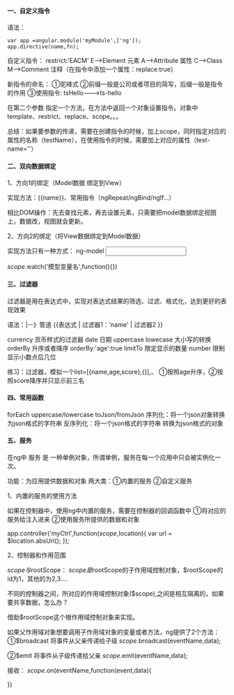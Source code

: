 #### 一、自定义指令
语法：
```
var app =angular.module('myModule',['ng']);
app.directive(name,fn);

```

自定义指令：
restrict:'EACM'
E-->Element 元素
A-->Attribute 属性
C-->Class 
M-->Comment 注释（在指令中添加一个属性：replace:true）

新指令的命名：
①驼峰式
②前缀一般是公司或者项目的简写，后缀一般是指令的作用
③使用指令: tsHello--->ts-hello

在第二个参数 指定一个方法，在方法中返回一个对象设置指令。对象中template、restrict、replace、scope。。。

总结：如果要参数的传递，需要在创建指令的时候，加上scope，同时指定对应的属性的名称（testName），在使用指令的时候，需要加上对应的属性（test-name=''）

#### 二、双向数据绑定
1、方向1的绑定（Model数据 绑定到View）

实现方法：{{name}}、常用指令（ngRepeat/ngBind/ngIf...）

相比DOM操作：先去查找元素，再去设置元素，只需要把model数据绑定视图上，数据改，视图就会更新。

2、方向2的绑定（将View数据绑定到Model数据）

实现方法只有一种方式： ng-model
<input type='text' ng-model='myText'/>

$scope.$watch('模型变量名',function(){})

#### 三、过滤器
过滤器是用在表达式中，实现对表达式结果的筛选、过滤、格式化，达到更好的表现效果

语法：|--》管道
{{表达式 | 过滤器1：'name' | 过滤器2 }}

currency 货币样式的过滤器
date 日期
uppercase
lowecase 大小写的转换
orderBy 升序或者降序  orderBy:'age':true
limitTo 限定显示的数量
number 限制显示小数点后几位

练习：过滤器，模拟一个list=[{name,age,score},{}],、
①按照age升序，②按照score降序并只显示前三名


#### 四、常用函数
forEach
uppercase/lowercase
toJson/fromJson 
序列化：将一个json对象转换为json格式的字符串
反序列化：将一个json格式的字符串 转换为json格式的对象


#### 五、服务
在ng中 服务 是 一种单例对象，所谓单例，服务在每一个应用中只会被实例化一次。

功能：为应用提供数据和对象
两大类：①内置的服务 ②自定义服务

1、内置的服务的使用方法

如果在控制器中，使用ng中内置的服务，需要在控制器的回调函数中
①将对应的服务给注入进来
②使用服务所提供的数据和对象

app.controller('myCtrl',function($scope,$location){
	var url = $location.absUrl();
});


2、控制器和作用范围

$scope与$rootScope：
$scope是$rootScope的子作用域控制对象，$rootScope的id为1，其他的为2,3....

不同的控制器之间，所对应的作用域控制对象($scope),之间是相互隔离的，如果要共享数据，怎么办？

借助$rootScope这个根作用域控制对象来实现。

如果父作用域对象想要调用子作用域对象的变量或者方法，ng提供了2个方法：
①$broadcast  将事件从父亲传递给子级
$scope.$broadcast(eventName,data);

②$emit 将事件从子级传递给父亲
$scope.$emit(eventName,data);

接收：
$scope.$on(eventName,function(event,data){

})

























